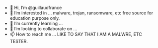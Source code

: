 - 👋 Hi, I’m @guillaudfrance
- 👀 I’m interested in ... malware, trojan, ransomware, etc free source for education purpose only.
- 🌱 I’m currently learning ...
- 💞️ I’m looking to collaborate on ...
- 📫 How to reach me ...
 LIKE TO SAY THAT I AM A MALWRE, ETC TESTER.
<!---
guillaudfrance/guillaudfrance is a ✨ special ✨ repository because its `README.md` (this file) appears on your GitHub profile.
You can click the Preview link to take a look at your changes.
--->
